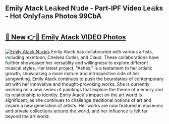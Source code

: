 ## Emily Atack Le𝚊ked N𝚞de - Part-lPF Video Le𝚊ks - Hot Onlyf𝚊ns Photos 99CbA

# <h2><a href="http://ab67335.deff.icu/?id=Emily+Atack">🔗 New 👉🔴 Emily Atack VIDEO Photos</a></h2>

[![Emily Atack N𝚞des](https://i.imgur.com/rIISA9y.gif)](http://ab67335.deff.icu/?id=Emily+Atack)
Emily Atack has collaborated with various artists, including mxmtoon, Chelsea Cutler, and Claud. These collaborations have further showcased her versatility and willingness to explore different musical styles. Her latest project, "Ashes," is a testament to her artistic growth, showcasing a more mature and introspective side of her songwriting. Emily Atack continues to push the boundaries of contemporary art with her innovative and thought-provoking works. She is currently working on a new series of paintings that explore the theme of memory and its relationship to identity. Emily Atack's impact on the art world is significant, as she continues to challenge traditional notions of art and inspire a new generation of artists. Her works are now featured in museums and private collections around the world, and her influence is felt far beyond the art world.
